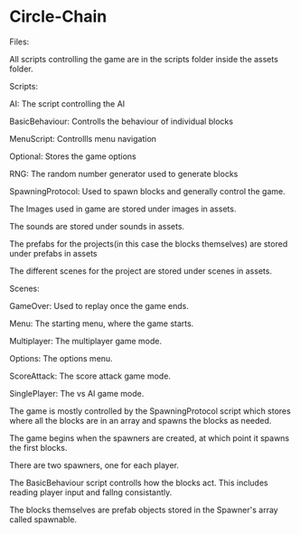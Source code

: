 # Circle-Chain

Files:

All scripts controlling the game are in the scripts folder inside the assets folder.

Scripts:

AI: The script controlling the AI

BasicBehaviour: Controlls the behaviour of individual blocks

MenuScript: Controllls menu navigation

Optional: Stores the game options

RNG: The random number generator used to generate blocks

SpawningProtocol: Used to spawn blocks and generally control the game.

The Images used in game are stored under images in assets.

The sounds are stored under sounds in assets.

The prefabs for the projects(in this case the blocks themselves) are stored under prefabs in assets

The different scenes for the project are stored under scenes in assets.

Scenes:

GameOver: Used to replay once the game ends.

Menu: The starting menu, where the game starts.

Multiplayer: The multiplayer game mode.

Options: The options menu.

ScoreAttack: The score attack game mode.

SinglePlayer: The vs AI game mode.

The game is mostly controlled by the SpawningProtocol script which stores where all the blocks are in an array and spawns the blocks as needed.

The game begins when the spawners are created, at which point it spawns the first blocks.

There are two spawners, one for each player.

The BasicBehaviour script controlls how the blocks act. This includes reading player input and fallng consistantly. 

The blocks themselves are prefab objects stored in the Spawner's array called spawnable.

